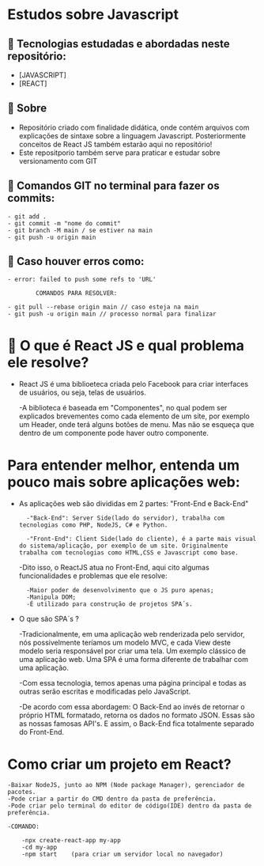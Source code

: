# Estudos sobre Javascript

## 🚀 Tecnologias estudadas e abordadas neste repositório:
- [JAVASCRIPT]
- [REACT]

## 📝 Sobre

- Repositório criado com finalidade didática, onde contém arquivos com explicações de sintaxe sobre a linguagem Javascript. Posteriormente conceitos de React JS também estarão aqui no repositório!
- Este repositporio também serve para praticar e estudar sobre versionamento com GIT


## 📝 Comandos GIT no terminal para fazer os commits:
    - git add . 
    - git commit -m "nome do commit"
    - git branch -M main / se estiver na main
    - git push -u origin main
## 📝 Caso houver erros como:
    - error: failed to push some refs to 'URL'
    
            COMANDOS PARA RESOLVER:
            
    - git pull --rebase origin main // caso esteja na main
    - git push -u origin main // processo normal para finalizar

# 📝 O que é React JS e qual problema ele resolve?
- React JS é uma biblioeteca criada pelo Facebook para criar interfaces de usuários, ou seja, telas de usuários.
        
    -A biblioteca é baseada em "Componentes", no qual podem ser explicados brevementes como cada elemento de um site, por exemplo um Header, onde terá alguns       botões de menu. Mas não se esqueça que dentro de um componente pode haver outro componente.
    
# Para entender melhor, entenda um pouco mais sobre aplicações web:
- As aplicações web são divididas em 2 partes: "Front-End e Back-End"

        -"Back-End": Server Side(lado do servidor), trabalha com tecnologias como PHP, NodeJS, C# e Python.
        
        -"Front-End": Client Side(lado do cliente), é a parte mais visual do sistema/aplicação, por exemplo de um site. Originalmente trabalha com tecnologias como HTML,CSS e Javascript como base.

    -Dito isso, o ReactJS atua no Front-End, aqui cito algumas funcionalidades e problemas que ele resolve:
    
        -Maior poder de desenvolvimento que o JS puro apenas;
        -Manipula DOM;
        -É utilizado para construção de projetos SPA´s.


- O que são SPA´s ?
        
    -Tradicionalmente, em uma aplicação web renderizada pelo servidor, nós possivelmente teríamos um modelo MVC, e cada View deste modelo seria responsável por criar uma tela. Um exemplo clássico de uma aplicação web. Uma SPA é uma forma diferente de trabalhar com uma aplicação.

    -Com essa tecnologia, temos apenas uma página principal e todas as outras serão escritas e modificadas pelo JavaScript.
            
     -De acordo com essa abordagem: O Back-End ao invés de retornar o próprio HTML formatado, retorna os dados no formato JSON. Essas são as nossas                  famosas API's. E assim, o Back-End fica totalmente separado do Front-End. 

# Como criar um projeto em React?
    -Baixar NodeJS, junto ao NPM (Node package Manager), gerenciador de pacotes.
    -Pode criar a partir do CMD dentro da pasta de preferência.
    -Pode criar pelo terminal do editor de código(IDE) dentro da pasta de preferência.

    -COMANDO:

        -npx create-react-app my-app
        -cd my-app
        -npm start    (para criar um servidor local no navegador)


